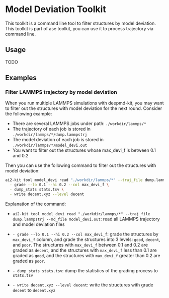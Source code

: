 # Model Deviation Toolkit

This toolkit is a command line tool to filter structures by model deviation.
This toolkit is part of ase toolkit, you can use it to process trajectory via command line.

## Usage
TODO

## Examples

### Filter LAMMPS trajectory by model deviation

When you run multiple LAMMPS simulations with deepmd-kit, you may want to filter out the structures with model deviation for the next round. Consider the following example:

* There are several LAMMPS jobs under path: `./workdir/lammps/*`
* The trajectory of each job is stored in `./workdir/lammps/*/dump.lammpstrj`
* The model deviation of each job is stored in `./workdir/lammps/*/model_devi.out`
* You want to filter out the structures whose max_devi_f is between 0.1 and 0.2

Then you can use the following command to filter out the structures with model deviation:

```bash
ai2-kit tool model_devi read "./workdir/lammps/*" --traj_file dump.lammpstrj --md_file model_devi.out \
  - grade --lo 0.1 --hi 0.2 --col max_devi_f \
  - dump_stats stats.tsv \
  - write decent.xyz --level decent
```

Explanation of the command:

* `ai2-kit tool model_devi read "./workdir/lammps/*" --traj_file dump.lammpstrj --md_file model_devi.out`: read all LAMMPS trajectory and model deviation files

* `- grade --lo 0.1 --hi 0.2 --col max_devi_f`: grade the structures by `max_devi_f` column, and grade the structures into 3 levels: `good`, `decent`, and `poor`. The structures with `max_devi_f` between 0.1 and 0.2 are graded as `decent`, and the structures with `max_devi_f` less than 0.1 are graded as `good`, and the structures with `max_devi_f` greater than 0.2 are graded as `poor`.

* `- dump_stats stats.tsv`: dump the statistics of the grading process to `stats.tsv`

* `- write decent.xyz --level decent`: write the structures with grade `decent` to `decent.xyz`
